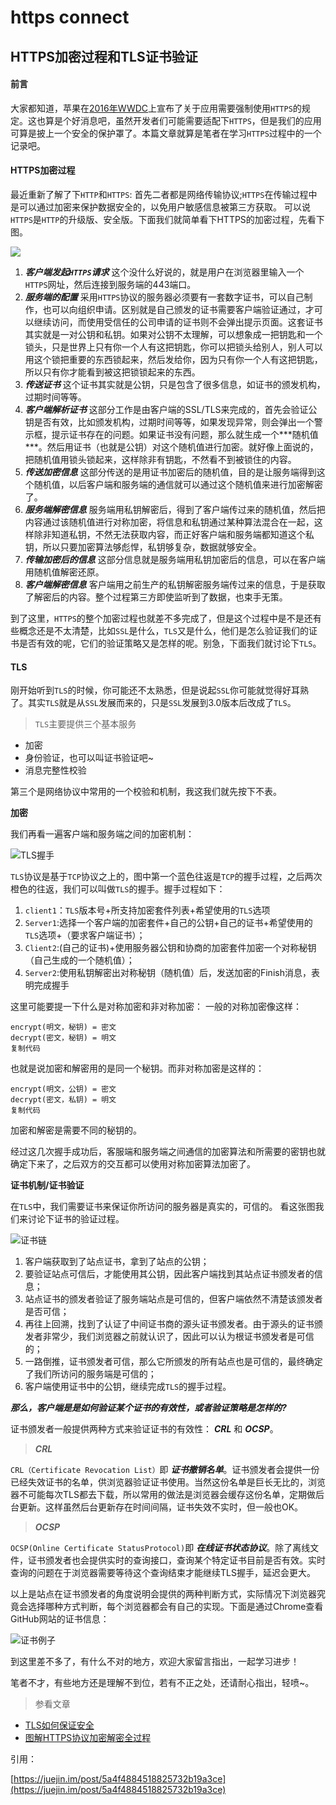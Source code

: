 # https connect



## HTTPS加密过程和TLS证书验证

#### 前言

大家都知道，苹果在[2016年WWDC](https://link.juejin.im/?target=https%3A%2F%2Fdeveloper.apple.com%2Fwwdc%2F)上宣布了关于应用需要强制使用`HTTPS`的规定。这也算是个好消息吧，虽然开发者们可能需要适配下`HTTPS`，但是我们的应用可算是披上一个安全的保护罩了。本篇文章就算是笔者在学习`HTTPS`过程中的一个记录吧。

#### HTTPS加密过程

最近重新了解了下`HTTP`和`HTTPS`: 首先二者都是网络传输协议;`HTTPS`在传输过程中是可以通过加密来保护数据安全的，以免用户敏感信息被第三方获取。 可以说`HTTPS`是`HTTP`的升级版、安全版。下面我们就简单看下HTTPS的加密过程，先看下图。

![](https://user-gold-cdn.xitu.io/2018/1/5/160c5b10d3f27e00?imageView2/0/w/1280/h/960/format/webp/ignore-error/1)

1. _**客户端发起`HTTPS`请求**_ 这个没什么好说的，就是用户在浏览器里输入一个`HTTPS`网址，然后连接到服务端的443端口。
2. _**服务端的配置**_ 采用`HTTPS`协议的服务器必须要有一套数字证书，可以自己制作，也可以向组织申请。区别就是自己颁发的证书需要客户端验证通过，才可以继续访问，而使用受信任的公司申请的证书则不会弹出提示页面。这套证书其实就是一对公钥和私钥。如果对公钥不太理解，可以想象成一把钥匙和一个锁头，只是世界上只有你一个人有这把钥匙，你可以把锁头给别人，别人可以用这个锁把重要的东西锁起来，然后发给你，因为只有你一个人有这把钥匙，所以只有你才能看到被这把锁锁起来的东西。
3. _**传送证书**_ 这个证书其实就是公钥，只是包含了很多信息，如证书的颁发机构，过期时间等等。
4. _**客户端解析证书**_ 这部分工作是由客户端的SSL/TLS来完成的，首先会验证公钥是否有效，比如颁发机构，过期时间等等，如果发现异常，则会弹出一个警示框，提示证书存在的问题。如果证书没有问题，那么就生成一个\*\*\*随机值\*\*\*。然后用证书（也就是公钥）对这个随机值进行加密。就好像上面说的，把随机值用锁头锁起来，这样除非有钥匙，不然看不到被锁住的内容。
5. _**传送加密信息**_ 这部分传送的是用证书加密后的随机值，目的是让服务端得到这个随机值，以后客户端和服务端的通信就可以通过这个随机值来进行加密解密了。
6. _**服务端解密信息**_ 服务端用私钥解密后，得到了客户端传过来的随机值，然后把内容通过该随机值进行对称加密，将信息和私钥通过某种算法混合在一起，这样除非知道私钥，不然无法获取内容，而正好客户端和服务端都知道这个私钥，所以只要加密算法够彪悍，私钥够复杂，数据就够安全。
7. _**传输加密后的信息**_ 这部分信息就是服务端用私钥加密后的信息，可以在客户端用随机值解密还原。
8. _**客户端解密信息**_ 客户端用之前生产的私钥解密服务端传过来的信息，于是获取了解密后的内容。整个过程第三方即使监听到了数据，也束手无策。

到了这里，`HTTPS`的整个加密过程也就差不多完成了，但是这个过程中是不是还有些概念还是不太清楚，比如`SSL`是什么，`TLS`又是什么，他们是怎么验证我们的证书是否有效的呢，它们的验证策略又是怎样的呢。别急，下面我们就讨论下`TLS`。

#### TLS

刚开始听到`TLS`的时候，你可能还不太熟悉，但是说起`SSL`你可能就觉得好耳熟了。其实`TLS`就是从`SSL`发展而来的，只是`SSL`发展到3.0版本后改成了`TLS`。

> `TLS`主要提供三个基本服务

* 加密
* 身份验证，也可以叫证书验证吧~
* 消息完整性校验

第三个是网络协议中常用的一个校验和机制，我这我们就先按下不表。

**加密**

我们再看一遍客户端和服务端之间的加密机制：

![TLS&#x63E1;&#x624B;](https://user-gold-cdn.xitu.io/2018/1/5/160c5b10bd43477d?imageView2/0/w/1280/h/960/format/webp/ignore-error/1)

`TLS`协议是基于`TCP`协议之上的，图中第一个蓝色往返是`TCP`的握手过程，之后两次橙色的往返，我们可以叫做`TLS`的握手。握手过程如下：

1. `client1`：`TLS`版本号+所支持加密套件列表+希望使用的`TLS`选项
2. `Server1`:选择一个客户端的加密套件+自己的公钥+自己的证书+希望使用的`TLS`选项+（要求客户端证书）；
3. `Client2`:\(自己的证书\)+使用服务器公钥和协商的加密套件加密一个对称秘钥（自己生成的一个随机值）；
4. `Server2`:使用私钥解密出对称秘钥（随机值）后，发送加密的Finish消息，表明完成握手

这里可能要提一下什么是对称加密和非对称加密： 一般的对称加密像这样：

```text
encrypt(明文，秘钥) = 密文
decrypt(密文，秘钥) = 明文
复制代码
```

也就是说加密和解密用的是同一个秘钥。而非对称加密是这样的：

```text
encrypt(明文，公钥) = 密文
decrypt(密文，私钥) = 明文
复制代码
```

加密和解密是需要不同的秘钥的。

经过这几次握手成功后，客服端和服务端之间通信的加密算法和所需要的密钥也就确定下来了，之后双方的交互都可以使用对称加密算法加密了。

**证书机制/证书验证**

在`TLS`中，我们需要证书来保证你所访问的服务器是真实的，可信的。 看这张图我们来讨论下证书的验证过程。

![&#x8BC1;&#x4E66;&#x94FE;](https://user-gold-cdn.xitu.io/2018/1/5/160c5b10bf8c36d1?imageView2/0/w/1280/h/960/format/webp/ignore-error/1)

1. 客户端获取到了站点证书，拿到了站点的公钥；
2. 要验证站点可信后，才能使用其公钥，因此客户端找到其站点证书颁发者的信息；
3. 站点证书的颁发者验证了服务端站点是可信的，但客户端依然不清楚该颁发者是否可信；
4. 再往上回溯，找到了认证了中间证书商的源头证书颁发者。由于源头的证书颁发者非常少，我们浏览器之前就认识了，因此可以认为根证书颁发者是可信的；
5. 一路倒推，证书颁发者可信，那么它所颁发的所有站点也是可信的，最终确定了我们所访问的服务端是可信的；
6. 客户端使用证书中的公钥，继续完成`TLS`的握手过程。

_**那么，客户端是是如何验证某个证书的有效性，或者验证策略是怎样的?**_

证书颁发者一般提供两种方式来验证证书的有效性： _**CRL**_ 和 _**OCSP**_。

> _**CRL**_

`CRL（Certificate Revocation List）`即 _**证书撤销名单**_。证书颁发者会提供一份已经失效证书的名单，供浏览器验证证书使用。当然这份名单是巨长无比的，浏览器不可能每次TLS都去下载，所以常用的做法是浏览器会缓存这份名单，定期做后台更新。这样虽然后台更新存在时间间隔，证书失效不实时，但一般也OK。

> _**OCSP**_

`OCSP(Online Certificate StatusProtocol)`即 _**在线证书状态协议**_。除了离线文件，证书颁发者也会提供实时的查询接口，查询某个特定证书目前是否有效。实时查询的问题在于浏览器需要等待这个查询结束才能继续TLS握手，延迟会更大。

以上是站点在证书颁发者的角度说明会提供的两种判断方式，实际情况下浏览器究竟会选择哪种方式判断，每个浏览器都会有自己的实现。下面是通过Chrome查看GitHub网站的证书信息：

![&#x8BC1;&#x4E66;&#x4F8B;&#x5B50;](https://user-gold-cdn.xitu.io/2018/1/5/160c5b10c0432bca?imageView2/0/w/1280/h/960/format/webp/ignore-error/1)

到这里差不多了，有什么不对的地方，欢迎大家留言指出，一起学习进步！

笔者不才，有些地方还是理解不到位，若有不正之处，还请耐心指出，轻喷~。

> 参看文章

* [TLS如何保证安全](https://link.juejin.im/?target=https%3A%2F%2Fwww.jianshu.com%2Fp%2F24af67c40e8d)
* [图解HTTPS协议加密解密全过程](https://link.juejin.im/?target=http%3A%2F%2Fblog.csdn.net%2Faqiangsz%2Farticle%2Fdetails%2F53611665)

引用：

[https://juejin.im/post/5a4f4884518825732b19a3ce](https://juejin.im/post/5a4f4884518825732b19a3ce)

